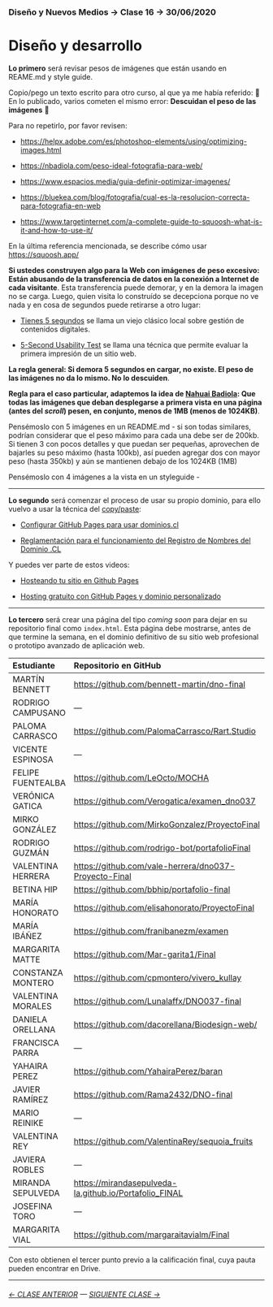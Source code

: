 ### Diseño y Nuevos Medios → Clase 16 → 30/06/2020

# Diseño y desarrollo

**Lo primero** será revisar pesos de imágenes que están usando en REAME.md y style guide. 

Copio/pego un texto escrito para otro curso, al que ya me había referido: :rotating_light:  En lo publicado, varios cometen el mismo error: **Descuidan el peso de las imágenes** :rotating_light: 

Para no repetirlo, por favor revisen: 

- https://helpx.adobe.com/es/photoshop-elements/using/optimizing-images.html

- https://nbadiola.com/peso-ideal-fotografia-para-web/

- https://www.espacios.media/guia-definir-optimizar-imagenes/ 

- https://bluekea.com/blog/fotografia/cual-es-la-resolucion-correcta-para-fotografia-en-web 

- https://www.targetinternet.com/a-complete-guide-to-squoosh-what-is-it-and-how-to-use-it/

En la última referencia mencionada, se describe cómo usar https://squoosh.app/

**Si ustedes construyen algo para la Web con imágenes de peso excesivo: Están abusando de la transferencia de datos en la conexión a Internet de cada visitante**. Esta transferencia puede demorar, y en la demora la imagen no se carga. Luego, quien visita lo construído se decepciona porque no ve nada y en cosa de segundos puede retirarse a otro lugar:

- [Tienes 5 segundos](http://www.tienes5segundos.cl/) se llama un viejo clásico local sobre gestión de contenidos digitales. 

- [5-Second Usability Test](https://www.nngroup.com/videos/5-second-usability-test/) se llama una técnica que permite evaluar la primera impresión de un sitio web. 

**La regla general: Si demora 5 segundos en cargar, no existe. El peso de las imágenes no da lo mismo. No lo descuiden**. 

**Regla para el caso particular, adaptemos la idea de [Nahuai Badiola](https://nbadiola.com/peso-ideal-fotografia-para-web/): Que todas las imágenes que deban desplegarse a primera vista en una página (antes del *scroll*) pesen, en conjunto, menos de 1MB (menos de 1024KB)**. 

Pensémoslo con 5 imágenes en un README.md - si son todas similares, podrían considerar que el peso máximo para cada una debe ser de 200kb. Si tienen 3 con pocos detalles y que puedan ser pequeñas, aprovechen de bajarles su peso máximo (hasta 100kb), así pueden agregar dos con mayor peso (hasta 350kb) y aún se mantienen debajo de los 1024KB (1MB)

Pensémoslo con 4 imágenes a la vista en un styleguide - 

- - - - - - - - - - - - - - - - - - - 

**Lo segundo** será comenzar el proceso de usar su propio dominio, para ello vuelvo a usar la técnica del [copy/paste](https://github.com/profesorfaco/dno037-2021/tree/main/clase-14):

- [Configurar GitHub Pages para usar dominios.cl](https://ggerena.medium.com/configurar-github-pages-para-usar-dominios-cl-13c1a644699f)

- [Reglamentación para el funcionamiento del Registro de Nombres del Dominio .CL](https://www.nic.cl/normativa/reglamentacion.html)

Y puedes ver parte de estos videos: 

- [Hosteando tu sitio en Github Pages](https://www.youtube.com/watch?v=wyRfN5oLzx4&t=155s)

- [Hosting gratuito con GitHub Pages y dominio personalizado](https://www.youtube.com/watch?v=nbUR1jzVI5g&t=328s)


- - - - - - - - - - - - - - - - - - - -

**Lo tercero** será crear una página del tipo *coming soon* para dejar en su repositorio final como `index.html`. Esta página debe mostrarse, antes de que termine la semana, en el dominio definitivo de su sitio web profesional o prototipo avanzado de aplicación web.


| Estudiante      | Repositorio en GitHub | StyeGuide | Dominio |
|:----------------|:----------------------|:--------------|:----:|
| MARTÍN BENNETT | https://github.com/bennett-martin/dno-final | — |  P |
| RODRIGO CAMPUSANO | — | — | P | 
| PALOMA CARRASCO | https://github.com/PalomaCarrasco/Rart.Studio | https://palomacarrasco.github.io/Rart.Studio/style-guide/ | https://www.rartstudio.com/ |
| VICENTE ESPINOSA |  — | P | P |
| FELIPE FUENTEALBA | https://github.com/LeOcto/MOCHA | https://leocto.github.io/MOCHA/style-guide | https://dnmocha.cl/ |
| VERÓNICA GATICA | https://github.com/Verogatica/examen_dno037 | https://verogatica.github.io/final_dno037/style-guide/ | P |
| MIRKO GONZÁLEZ | https://github.com/MirkoGonzalez/ProyectoFinal | https://mirkogonzalez.github.io/ProyectoFinal/styleguide/ |  https://keteg.cl/ |
| RODRIGO GUZMÁN | https://github.com/rodrigo-bot/portafolioFinal | https://rodrigo-bot.github.io/portafolioFinal/style-guide/ | P |
| VALENTINA HERRERA | https://github.com/vale-herrera/dno037-Proyecto-Final | https://vale-herrera.github.io/dno037-Proyecto-Final/style-guide/ | P |
| BETINA HIP | https://github.com/bbhip/portafolio-final | https://bbhip.github.io/portafolio-final/style-guide | https://betinahip.design/ |
| MARÍA HONORATO | https://github.com/elisahonorato/ProyectoFinal | https://elisahonorato.github.io/ProyectoFinal/style-guide/ | P |
| MARÍA IBÁÑEZ | https://github.com/franibanezm/examen | https://franibanezm.github.io/examen/style-guide/ |  https://cucaomapas.cl/ |
| MARGARITA MATTE | https://github.com/Mar-garita1/Final | https://mar-garita1.github.io/Final/style-guide/ | P |
| CONSTANZA MONTERO | https://github.com/cpmontero/vivero_kullay | https://cpmontero.github.io/vivero_kullay/style-guide/ | https://viverokullay.cl/ |
| VALENTINA MORALES | https://github.com/Lunalaffx/DNO037-final | https://lunalaffx.github.io/DNO037-final/style-guide/ | https://www.lunalaffx.com/ |
| DANIELA ORELLANA | https://github.com/dacorellana/Biodesign-web/ | https://dacorellana.github.io/Biodesign-web/style-guide/ | P |
| FRANCISCA PARRA | — | — | P |
| YAHAIRA PEREZ | https://github.com/YahairaPerez/baran | https://yahairaperez.github.io/baran/style-guide/ | P |
| JAVIER RAMÍREZ | https://github.com/Rama2432/DNO-final | https://rama2432.github.io/DNO-final/style-guide/ | P |
| MARIO REINIKE | — | P | P |
| VALENTINA REY | https://github.com/ValentinaRey/sequoia_fruits | https://valentinarey.github.io/sequoia_fruits/style-guide/ | P |
| JAVIERA ROBLES | — | P | P |
| MIRANDA SEPULVEDA | https://mirandasepulveda-la.github.io/Portafolio_FINAL | https://mirandasepulveda-la.github.io/Portafolio_FINAL/style-guide/ | P |
| JOSEFINA TORO | — | P | P |
| MARGARITA VIAL | https://github.com/margaraitavialm/Final | https://margaraitavialm.github.io/Final/style-guide | P |

Con esto obtienen el tercer punto previo a la calificación final, cuya pauta pueden encontrar en Drive.

- - - - - - - 

###### [← CLASE ANTERIOR](https://github.com/profesorfaco/dno037-2021/tree/main/clase-15) — [SIGUIENTE CLASE →](https://github.com/profesorfaco/dno037-2021/tree/main/clase-17)

